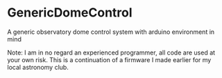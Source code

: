 # GenericDomeControl
A generic observatory dome control system with arduino environment in mind

Note: I am in no regard an experienced programmer, all code are used at your own risk. This is a continuation of a firmware I made earlier for my local astronomy club.
